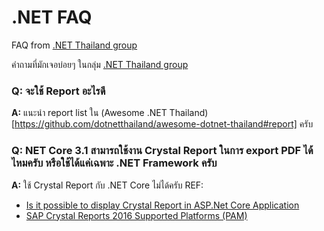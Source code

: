 # .NET FAQ 
FAQ from [.NET Thailand group](https://www.facebook.com/groups/dotnetthailand)

คำถามที่มักเจอบ่อยๆ ในกลุ่ม [.NET Thailand group](https://www.facebook.com/groups/dotnetthailand)

### Q: จะใช้ Report อะไรดี
**A:** แนะนำ report list ใน (Awesome .NET Thailand)[https://github.com/dotnetthailand/awesome-dotnet-thailand#report] ครับ

### Q: NET Core 3.1 สามารถใช้งาน Crystal Report ในการ export PDF ได้ไหมครับ หรือใช้ได้แค่เฉพาะ .NET Framework ครับ
**A:** ใช้ Crystal Report กับ .NET Core ไม่ได้ครับ REF: 
- [Is it possible to display Crystal Report in ASP.Net Core Application](https://forums.asp.net/post/6236009.aspx)
- [SAP Crystal Reports 2016 Supported Platforms (PAM)](https://www.sap.com/documents/2016/04/3050374d-6a7c-0010-82c7-eda71af511fa.html)
 